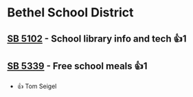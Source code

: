 # Bethel School District

## [SB 5102](/bill/2023-24/sb/5102/) - School library info and tech 👍1  

## [SB 5339](/bill/2023-24/sb/5339/) - Free school meals 👍1  
* 👍 Tom Seigel